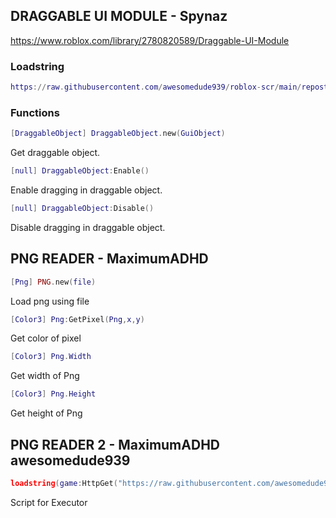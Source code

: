 ## DRAGGABLE UI MODULE - Spynaz
https://www.roblox.com/library/2780820589/Draggable-UI-Module

### Loadstring
```lua
https://raw.githubusercontent.com/awesomedude939/roblox-scr/main/repost/drag.lua
```

### Functions
```lua
[DraggableObject] DraggableObject.new(GuiObject)
```
Get draggable object.

```lua
[null] DraggableObject:Enable()
```
Enable dragging in draggable object.

```lua
[null] DraggableObject:Disable()
```
Disable dragging in draggable object.

## PNG READER - MaximumADHD

```lua
[Png] PNG.new(file)
```
Load png using file

```lua
[Color3] Png:GetPixel(Png,x,y)
```
Get color of pixel

```lua
[Color3] Png.Width
```
Get width of Png

```lua
[Color3] Png.Height
```
Get height of Png

## PNG READER 2 - MaximumADHD awesomedude939

```lua
loadstring(game:HttpGet("https://raw.githubusercontent.com/awesomedude939/roblox-scr/main/repost/png_reader2.lua"),"PNG GetPixel Width Height")()
```
Script for Executor
